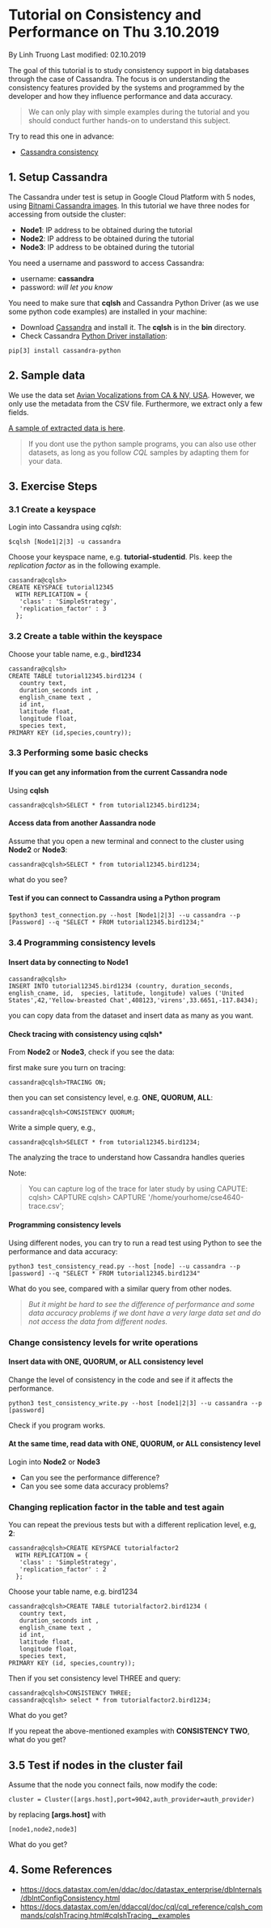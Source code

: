 # Tutorial on Consistency and Performance on Thu 3.10.2019
By Linh Truong
Last modified: 02.10.2019

The goal of this tutorial is to study consistency support in big databases through the case of Cassandra. The focus is on understanding the consistency features provided by the systems and programmed by the developer and how they influence performance and data accuracy.
>We can only play with simple examples during the tutorial and you should conduct further hands-on to understand this subject.

Try to read this one in advance:
*  [Cassandra consistency](https://docs.datastax.com/en/ddac/doc/datastax_enterprise/dbInternals/dbIntConfigConsistency.html)

## 1. Setup Cassandra
The Cassandra under test is setup in Google Cloud Platform with 5 nodes, using [Bitnami Cassandra images](https://docs.bitnami.com/google/infrastructure/cassandra/). In this tutorial we have three nodes for accessing from outside the cluster:

* **Node1**: IP address to be obtained during the tutorial
* **Node2**: IP address to be obtained during the tutorial
* **Node3**: IP address to be obtained during the tutorial

You need a username and password to access Cassandra:
* username: **cassandra**
* password: *will let you know*

You need to make sure that **cqlsh** and Cassandra Python Driver (as we use some python code examples) are installed in your machine:

* Download [Cassandra](http://cassandra.apache.org/) and install it. The **cqlsh** is in the **bin** directory.
* Check Cassandra [Python Driver installation](https://github.com/datastax/python-driver):

```
pip[3] install cassandra-python
```
## 2. Sample data

We use the data set [Avian Vocalizations from CA & NV, USA](https://www.kaggle.com/samhiatt/xenocanto-avian-vocalizations-canv-usa). However, we only use the metadata from the CSV file. Furthermore, we extract only a few fields.

[A sample of extracted data is here](sampledata.csv).
>If you dont use the python sample programs, you can also use other datasets, as long as you follow *CQL* samples by adapting them for your data.

## 3. Exercise Steps

### 3.1 Create a keyspace
Login into Cassandra using *cqlsh*:
```
$cqlsh [Node1|2|3] -u cassandra
```

Choose your keyspace name, e.g. **tutorial-studentid**. Pls. keep the *replication factor* as in the following example.

```
cassandra@cqlsh>
CREATE KEYSPACE tutorial12345
  WITH REPLICATION = {
   'class' : 'SimpleStrategy',
   'replication_factor' : 3
  };
```

### 3.2 Create a table within the keyspace

Choose your table name, e.g., **bird1234**
```
cassandra@cqlsh>
CREATE TABLE tutorial12345.bird1234 (
   country text,
   duration_seconds int ,
   english_cname text ,
   id int,
   latitude float,
   longitude float,
   species text,
PRIMARY KEY (id,species,country));
```

### 3.3 Performing some basic checks
#### If you can get any information from the current Cassandra node

Using **cqlsh**

```
cassandra@cqlsh>SELECT * from tutorial12345.bird1234;
```

#### Access data from another Aassandra node
Assume that you open a new terminal and connect to the cluster using **Node2** or **Node3**:

```
cassandra@cqlsh>SELECT * from tutorial12345.bird1234;
```

what do you see?

#### Test if you can connect to Cassandra using a Python program

```
$python3 test_connection.py --host [Node1|2|3] --u cassandra --p [Password] --q "SELECT * FROM tutorial12345.bird1234;"
```

### 3.4 Programming consistency levels

#### Insert data by connecting to **Node1**
```
cassandra@cqlsh>
INSERT INTO tutorial12345.bird1234 (country, duration_seconds, english_cname, id,  species, latitude, longitude) values ('United States',42,'Yellow-breasted Chat',408123,'virens',33.6651,-117.8434);
```

you can copy data from the dataset and insert data as many as you want.

#### Check tracing with consistency using **cqlsh***

From **Node2** or **Node3**, check if you see the data:

first make sure you turn on tracing:
```
cassandra@cqlsh>TRACING ON;
```

then you can set consistency level, e.g. **ONE, QUORUM, ALL**:

```
cassandra@cqlsh>CONSISTENCY QUORUM;
```

Write a simple query, e.g.,

```
cassandra@cqlsh>SELECT * from tutorial12345.bird1234;
```
The analyzing the trace to understand how Cassandra handles queries

Note:
> You can capture log of the trace for later study by using CAPUTE:
> cqlsh> CAPTURE
> cqlsh> CAPTURE '/home/yourhome/cse4640-trace.csv';

####  Programming consistency levels

Using different nodes, you can try to run a read test using Python to see the performance and data accuracy:

```
python3 test_consistency_read.py --host [node] --u cassandra --p [password] --q "SELECT * FROM tutorial12345.bird1234"
```
What do you see, compared with a similar query from other nodes.

>*But it might be  hard to see the difference of performance and some data accuracy problems if we dont have a very large data set and do not access the data from different nodes.*

### Change consistency levels for write operations

#### Insert data with ONE, QUORUM, or ALL consistency level

Change the level of consistency in the code and see if it affects the performance.
```
python3 test_consistency_write.py --host [node1|2|3] --u cassandra --p [password]
```
Check if you program works.

#### At the same time, read data with ONE, QUORUM, or ALL consistency level

Login into **Node2** or **Node3**

* Can you see the performance difference?
* Can you see some data accuracy problems?

### Changing replication factor in the table and test again

You can repeat the previous tests but with a different replication level, e.g, **2**:

```
cassandra@cqlsh>CREATE KEYSPACE tutorialfactor2
  WITH REPLICATION = {
   'class' : 'SimpleStrategy',
   'replication_factor' : 2
  };
```
Choose your table name, e.g. bird1234
```
cassandra@cqlsh>CREATE TABLE tutorialfactor2.bird1234 (
   country text,
   duration_seconds int ,
   english_cname text ,
   id int,
   latitude float,
   longitude float,
   species text,
PRIMARY KEY (id, species,country));
```

Then if you set consistency level THREE and query:
```
cassandra@cqlsh>CONSISTENCY THREE;
cassandra@cqlsh> select * from tutorialfactor2.bird1234;
```

What do you get?

If you repeat the above-mentioned examples with **CONSISTENCY TWO**, what do you get?

## 3.5 Test if nodes in the cluster fail

Assume that the node you connect fails, now modify the code:

```
cluster = Cluster([args.host],port=9042,auth_provider=auth_provider)
```
by replacing **[args.host]** with
```
[node1,node2,node3]
```
What do you get?

## 4. Some References

* https://docs.datastax.com/en/ddac/doc/datastax_enterprise/dbInternals/dbIntConfigConsistency.html
* https://docs.datastax.com/en/ddaccql/doc/cql/cql_reference/cqlsh_commands/cqlshTracing.html#cqlshTracing__examples
